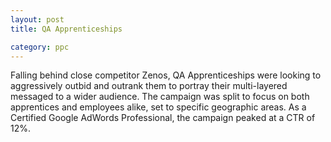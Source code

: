 ```yaml
---
layout: post
title: QA Apprenticeships

category: ppc
---
```


Falling behind close competitor Zenos, QA Apprenticeships were looking to aggressively outbid and outrank them to portray their multi-layered messaged to a wider audience. The campaign was split to focus on both apprentices and employees alike, set to specific geographic areas. As a Certified Google AdWords Professional, the campaign peaked at a CTR of 12%.